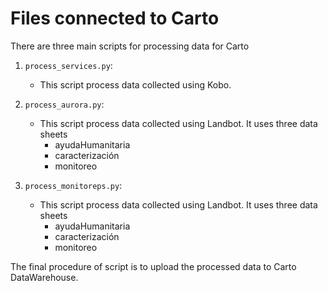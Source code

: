 # Files connected to Carto

There are three main scripts for processing data for Carto

1. `process_services.py`:

   - This script process data collected using Kobo.

2. `process_aurora.py`:

   - This script process data collected using Landbot. It uses three data sheets
     - ayudaHumanitaria
     - caracterización
     - monitoreo

3. `process_monitoreps.py`:
   - This script process data collected using Landbot. It uses three data sheets
     - ayudaHumanitaria
     - caracterización
     - monitoreo

The final procedure of script is to upload the processed data to Carto DataWarehouse.
